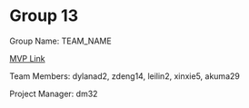 # Group 13
Group Name: TEAM_NAME

[MVP Link](https://docs.google.com/document/d/1vHjacLW4_5WOn3xv5FltUpRJc_kABKGIrqHAS496_Kk/edit?usp=sharing)

Team Members: dylanad2, zdeng14, leilin2, xinxie5, akuma29

Project Manager: dm32
